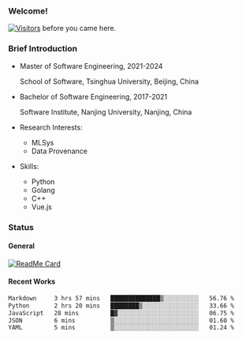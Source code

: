 ### Welcome!

[![Visitors](https://visitor-badge.laobi.icu/badge?page_id=HermitSun.HermitSun)]() before you came here.

### Brief Introduction

- Master of Software Engineering, 2021-2024
  
  School of Software, Tsinghua University, Beijing, China

- Bachelor of Software Engineering, 2017-2021
  
  Software Institute, Nanjing University, Nanjing, China

- Research Interests:
  - MLSys
  - Data Provenance

- Skills:
  - Python
  - Golang
  - C++
  - Vue.js

### Status

#### General

[![ReadMe Card](https://github-readme-stats.hermitsun.vercel.app/api?username=HermitSun&count_private=true&show_icons=true)]()

#### Recent Works

<!--START_SECTION:waka-->

```txt
Markdown     3 hrs 57 mins   ██████████████▒░░░░░░░░░░   56.76 %
Python       2 hrs 20 mins   ████████▒░░░░░░░░░░░░░░░░   33.66 %
JavaScript   28 mins         █▓░░░░░░░░░░░░░░░░░░░░░░░   06.75 %
JSON         6 mins          ▒░░░░░░░░░░░░░░░░░░░░░░░░   01.60 %
YAML         5 mins          ▒░░░░░░░░░░░░░░░░░░░░░░░░   01.24 %
```

<!--END_SECTION:waka-->
